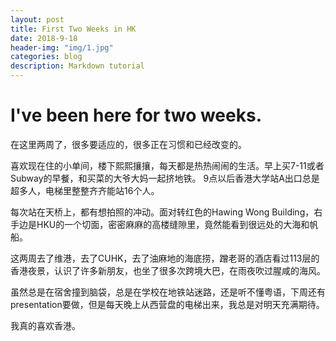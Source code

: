 ```yaml
---
layout: post
title: First Two Weeks in HK
date: 2018-9-18
header-img: "img/1.jpg"  
categories: blog
description: Markdown tutorial
---
```



# I've been here for two weeks.

在这里两周了，很多要适应的，很多正在习惯和已经改变的。

喜欢现在住的小单间，楼下熙熙攘攘，每天都是热热闹闹的生活。早上买7-11或者Subway的早餐，和买菜的大爷大妈一起挤地铁。
9点以后香港大学站A出口总是超多人，电梯里整整齐齐能站16个人。

每次站在天桥上，都有想拍照的冲动。面对转红色的Hawing Wong Building，右手边是HKU的一个切面，密密麻麻的高楼缝隙里，竟然能看到很远处的大海和帆船。

这两周去了维港，去了CUHK，去了油麻地的海底捞，蹭老哥的酒店看过113层的香港夜景，认识了许多新朋友，也坐了很多次跨境大巴，在雨夜吹过腥咸的海风。

虽然总是在宿舍撞到脑袋，总是在学校在地铁站迷路，还是听不懂粤语，下周还有presentation要做，但是每天晚上从西营盘的电梯出来，我总是对明天充满期待。


我真的喜欢香港。
